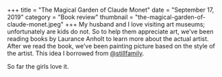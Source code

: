 +++
title = "The Magical Garden of Claude Monet"
date = "September 17, 2019"
category = "Book review"
thumbnail = "the-magical-garden-of-claude-monet.jpeg"
+++
My husband and I love visiting art museums; unfortunately are kids do not. So to help them appreciate art, we’ve been reading books by Laurance Anholt to learn more about the actual artist. After we read the book, we’ve been painting picture based on the style of the artist. This idea I borrowed from [@stillfamily](https://www.instagram.com/stillfamily/).

So far the girls love it.
